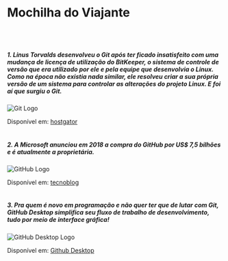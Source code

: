 # Mochilha do Viajante

<br/><br/>

##### 1. _Linus Torvalds_ desenvolveu o Git após ter ficado insatisfeito com uma mudança de licença de utilização do BitKeeper, o sistema de controle de versão que era utilizado por ele e pela equipe que desenvolvia o Linux. Como na época não existia nada similar, ele resolveu criar a sua própria versão de um sistema para controlar as alterações do projeto Linux. E foi aí que surgiu o Git.

![Git Logo](https://git-scm.com/images/logo@2x.png)
 
Disponível em: [hostgator](https://www.hostgator.com.br/blog/git-o-sistema-de-controle/)
<br/><br/>

##### 2. A _Microsoft_ anunciou em 2018 a compra do GitHub por US$ 7,5 bilhões e é atualmente a proprietária.<br />

![GitHub Logo](https://github.githubassets.com/images/modules/site/icons/footer/github-logo.svg)

Disponível em: [tecnoblog](https://tecnoblog.net/245953/microsoft-compra-github/)
<br/><br/>

##### 3. Pra quem é novo em programação e não quer ter que de lutar com Git, _GitHub Desktop_ simplifica seu fluxo de trabalho de desenvolvimento, tudo por meio de interface gráfica!

![GitHub Desktop Logo](https://avatars.githubusercontent.com/u/13171334?s=280&v=4)

Disponível em: [Github Desktop](https://desktop.github.com/)
